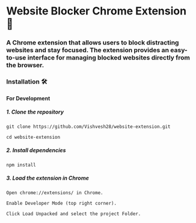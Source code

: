 # Website Blocker Chrome Extension 🚀

### A Chrome extension that allows users to block distracting websites and stay focused. The extension provides an easy-to-use interface for managing blocked websites directly from the browser.

### Installation 🛠️

#### For Development

##### 1. Clone the repository
   
    git clone https://github.com/Vishvesh28/website-extension.git
   
    cd website-extension
   
##### 2. Install dependencies

    npm install
   
##### 3. Load the extension in Chrome

    Open chrome://extensions/ in Chrome.

    Enable Developer Mode (top right corner).

    Click Load Unpacked and select the project Folder.

